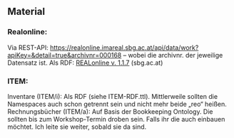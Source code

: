 ## Material
### Realonline: 
Via REST-API: https://realonline.imareal.sbg.ac.at/api/data/work?apiKey=&detail=true&archivnr=000168 – wobei die archivnr. der jeweilige Datensatz ist.
Als RDF: [REALonline v. 1.1.7](https://realonline.imareal.sbg.ac.at/2022/01/12/realonline-im-rdf-format/) (sbg.ac.at)
### ITEM:
Inventare (ITEM/i): Als RDF (siehe ITEM-RDF.ttl). Mittlerweile sollten die Namespaces auch schon getrennt sein und nicht mehr beide „reo“ heißen.
Rechnungsbücher (ITEM/a): Auf Basis der Bookkeeping Ontology. Die sollten bis zum Workshop-Termin droben sein. Falls ihr die auch einbauen möchtet. Ich leite sie weiter, sobald sie da sind.

